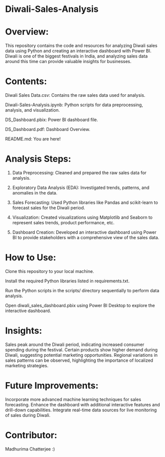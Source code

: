 # Diwali-Sales-Analysis
# Overview:
This repository contains the code and resources for analyzing Diwali sales data using Python and creating an interactive dashboard with Power BI. 
Diwali is one of the biggest festivals in India, and analyzing sales data around this time can provide valuable insights for businesses.


# Contents:

Diwali Sales Data.csv: Contains the raw sales data used for analysis.

Diwali-Sales-Analysis.ipynb: Python scripts for data preprocessing, analysis, and visualization.

DS_Dashboard.pbix: Power BI dashboard file.

DS_Dashboard.pdf: Dashboard Overview.

README.md: You are here!


# Analysis Steps:

1. Data Preprocessing: Cleaned and prepared the raw sales data for analysis.

2. Exploratory Data Analysis (EDA): Investigated trends, patterns, and anomalies in the data.

3. Sales Forecasting: Used Python libraries like Pandas and scikit-learn to forecast sales for the Diwali period.

4. Visualization: Created visualizations using Matplotlib and Seaborn to represent sales trends, product performance, etc.

5. Dashboard Creation: Developed an interactive dashboard using Power BI to provide stakeholders with a comprehensive view of the sales data.


# How to Use:

Clone this repository to your local machine.

Install the required Python libraries listed in requirements.txt.

Run the Python scripts in the scripts/ directory sequentially to perform data analysis.

Open diwali_sales_dashboard.pbix using Power BI Desktop to explore the interactive dashboard.


# Insights:
Sales peak around the Diwali period, indicating increased consumer spending during the festival.
Certain products show higher demand during Diwali, suggesting potential marketing opportunities.
Regional variations in sales patterns can be observed, highlighting the importance of localized marketing strategies.


# Future Improvements:
Incorporate more advanced machine learning techniques for sales forecasting.
Enhance the dashboard with additional interactive features and drill-down capabilities.
Integrate real-time data sources for live monitoring of sales during Diwali.


# Contributor:
Madhurima Chatterjee :) 
